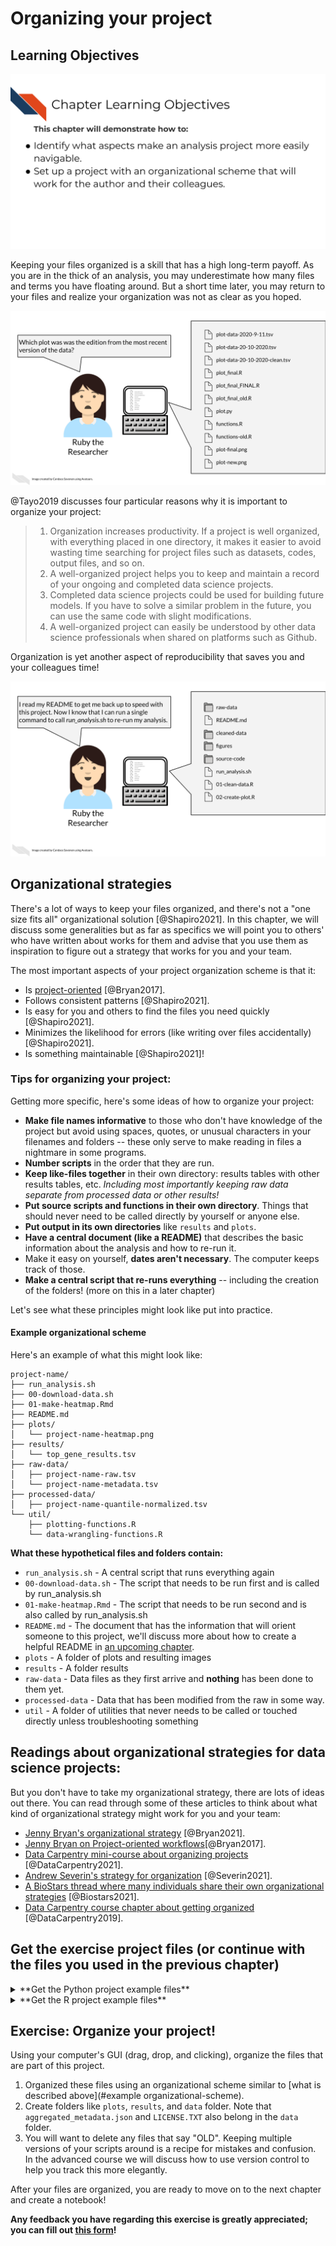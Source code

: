 


# Organizing your project

## Learning Objectives

![](resources/images/03-project-organization_files/figure-docx//1LMurysUhCjZb7DVF6KS9QmJ5NBjwWVjRn40MS9f2noE_gf7bed24491_1_51.png)

Keeping your files organized is a skill that has a high long-term payoff. As you are in the thick of an analysis, you may underestimate how many files and terms you have floating around. But a short time later, you may return to your files and realize your organization was not as clear as you hoped.   

![](resources/images/03-project-organization_files/figure-docx//1LMurysUhCjZb7DVF6KS9QmJ5NBjwWVjRn40MS9f2noE_gf7bed24491_1_56.png)

@Tayo2019 discusses four particular reasons why it is important to organize your project:

> 1. Organization increases productivity. If a project is well organized, with everything placed in one directory, it makes it easier to avoid wasting time searching for project files such as datasets, codes, output files, and so on.
> 2. A well-organized project helps you to keep and maintain a record of your ongoing and completed data science projects.
> 3. Completed data science projects could be used for building future models. If you have to solve a similar problem in the future, you can use the same code with slight modifications.
> 4. A well-organized project can easily be understood by other data science professionals when shared on platforms such as Github.

Organization is yet another aspect of reproducibility that saves you and your colleagues time!

![](resources/images/03-project-organization_files/figure-docx//1LMurysUhCjZb7DVF6KS9QmJ5NBjwWVjRn40MS9f2noE_gf7bed24491_1_180.png)

## Organizational strategies

There's a lot of ways to keep your files organized, and there's not a "one size fits all" organizational solution [@Shapiro2021]. In this chapter, we will discuss some generalities but as far as specifics we will point you to others' who have written about works for them and advise that you use them as inspiration to figure out a strategy that works for you and your team.

The most important aspects of your project organization scheme is that it:  

- Is [project-oriented](https://www.tidyverse.org/blog/2017/12/workflow-vs-script/) [@Bryan2017].  
- Follows consistent patterns [@Shapiro2021].  
- Is easy for you and others to find the files you need quickly [@Shapiro2021].  
- Minimizes the likelihood for errors (like writing over files accidentally) [@Shapiro2021].  
- Is something maintainable [@Shapiro2021]!

### Tips for organizing your project:   

Getting more specific, here's some ideas of how to organize your project:  

- **Make file names informative** to those who don't have knowledge of the project but avoid using spaces, quotes, or unusual characters in your filenames and folders -- these only serve to make reading in files a nightmare in some programs.
- **Number scripts** in the order that they are run.
- **Keep like-files together** in their own directory: results tables with other results tables, etc. _Including most importantly keeping raw data separate from processed data or other results!_
- **Put source scripts and functions in their own directory**. Things that should never need to be called directly by yourself or anyone else.
- **Put output in its own directories** like `results` and `plots`.
- **Have a central document (like a README)** that describes the basic information about the analysis and how to re-run it.
- Make it easy on yourself, **dates aren't necessary**. The computer keeps track of those.
- **Make a central script that re-runs everything** -- including the creation of the folders! (more on this in a later chapter)

Let's see what these principles might look like put into practice.

#### Example organizational scheme  

Here's an example of what this might look like:
```
project-name/
├── run_analysis.sh
├── 00-download-data.sh
├── 01-make-heatmap.Rmd
├── README.md
├── plots/
│   └── project-name-heatmap.png
├── results/
│   └── top_gene_results.tsv
├── raw-data/
│   ├── project-name-raw.tsv
│   └── project-name-metadata.tsv
├── processed-data/
│   ├── project-name-quantile-normalized.tsv
└── util/
    ├── plotting-functions.R
    └── data-wrangling-functions.R
```

**What these hypothetical files and folders contain:**

- `run_analysis.sh` - A central script that runs everything again
- `00-download-data.sh` - The script that needs to be run first and is called by run_analysis.sh
- `01-make-heatmap.Rmd` - The script that needs to be run second and is also called by run_analysis.sh
- `README.md` - The document that has the information that will orient someone to this project, we'll discuss more about how to create a helpful README in [an upcoming chapter](https://jhudatascience.org/Reproducibility_in_Cancer_Informatics/documenting-analyses.html#readmes).
- `plots` - A folder of plots and resulting images
- `results` - A folder results
- `raw-data` - Data files as they first arrive and **nothing** has been done to them yet.
- `processed-data` - Data that has been modified from the raw in some way.
- `util` - A folder of utilities that never needs to be called or touched directly unless troubleshooting something

## Readings about organizational strategies for data science projects:

But you don't have to take my organizational strategy, there are lots of ideas out there.
You can read through some of these articles to think about what kind of organizational strategy might work for you and your team:   

- [Jenny Bryan's organizational strategy](https://www.stat.ubc.ca/~jenny/STAT545A/block19_codeFormattingOrganization.html) [@Bryan2021].
- [Jenny Bryan on Project-oriented workflows](https://www.tidyverse.org/blog/2017/12/workflow-vs-script/)[@Bryan2017].
- [Data Carpentry mini-course about organizing projects](https://datacarpentry.org/organization-genomics/) [@DataCarpentry2021].
- [Andrew Severin's strategy for organization](https://bioinformaticsworkbook.org/projectManagement/Intro_projectManagement.html#gsc.tab=0) [@Severin2021].
- [A BioStars thread where many individuals share their own organizational strategies](https://www.biostars.org/p/821/) [@Biostars2021].
- [Data Carpentry course chapter about getting organized](https://bioinformatics-core-shared-training.github.io/shell-genomics/07-organization/index.html) [@DataCarpentry2019].

## Get the exercise project files (or continue with the files you used in the previous chapter)

<details> <summary>**Get the Python project example files**</summary>
[Click this link to download](https://raw.githubusercontent.com/jhudsl/Reproducibility_in_Cancer_Informatics/main/chapter-zips/python-heatmap-chapt-3.zip).



Now double click your chapter zip file to unzip. For Windows you may have to [follow these instructions](https://support.microsoft.com/en-us/windows/zip-and-unzip-files-f6dde0a7-0fec-8294-e1d3-703ed85e7ebc)).


</details>

<details> <summary>**Get the R project example files**</summary>
[Click this link to download](https://raw.githubusercontent.com/jhudsl/Reproducibility_in_Cancer_Informatics/main/chapter-zips/r-heatmap-chapt-3.zip).



Now double click your chapter zip file to unzip. For Windows you may have to [follow these instructions](https://support.microsoft.com/en-us/windows/zip-and-unzip-files-f6dde0a7-0fec-8294-e1d3-703ed85e7ebc)).


</details>

## Exercise: Organize your project!

Using your computer's GUI (drag, drop, and clicking), organize the files that are part of this project.

1. Organized these files using an organizational scheme similar to [what is described above](#example organizational-scheme).
1. Create folders like `plots`, `results`, and `data` folder. Note that `aggregated_metadata.json` and `LICENSE.TXT` also belong in the `data` folder.
1. You will want to delete any files that say "OLD". Keeping multiple versions of your scripts around is a recipe for mistakes and confusion. In the advanced course we will discuss how to use version control to help you track this more elegantly.  

After your files are organized, you are ready to move on to the next chapter and create a notebook!


**Any feedback you have regarding this exercise is greatly appreciated; you can fill out [this form](https://forms.gle/ygSSwoGaEATA2S65A)!**
